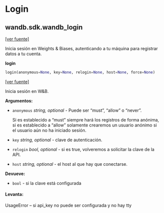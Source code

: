 # Login

## wandb.sdk.wandb\_login

[\[ver fuente\]](https://github.com/wandb/client/blob/1d91d968ba0274736fc232dcb1a87a878142891d/wandb/sdk/wandb_login.py#L3)

Inicia sesión en Weights & Biases, autenticando a tu máquina para registrar datos a tu cuenta.

**login**

```python
login(anonymous=None, key=None, relogin=None, host=None, force=None)
```

 [\[ver fuente\]](https://github.com/wandb/client/blob/1d91d968ba0274736fc232dcb1a87a878142891d/wandb/sdk/wandb_login.py#L22)

Inicia sesión en W&B.

 **Argumentos:**

* `anonymous` _string, optional_ - Puede ser “must”, “allow” o “never”.

  Si es establecido a “must” siempre hará los registros de forma anónima, si es establecido a “allow” solamente crearemos un usuario anónimo si el usuario aún no ha iniciado sesión.

* `key` _string, optional_ - clave de autenticación.
* `relogin` _bool, optional_ - si es true, volveremos a solicitar la clave de la API.
* `host` _string, optional_ - el host al que hay que conectarse.

**Devueve:**

* `bool` - si la clave está configurada

#### Levanta:

UsageError – si api\_key no puede ser configurada y no hay tty

